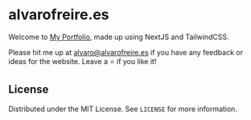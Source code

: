 # alvarofreire.es

Welcome to [My Portfolio](https://alvarofreire.es), made up using NextJS and TailwindCSS.

Please hit me up at alvaro@alvarofreire.es if you have any feedback or ideas for the website. Leave a :star:&nbsp;if you like it!

<!-- LICENSE -->
## License

Distributed under the MIT License. See `LICENSE` for more information.
